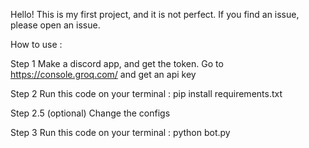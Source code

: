 Hello! This is my first project, and it is not perfect. If you find an issue, please open an issue.

How to use :

Step 1
Make a discord app, and get the token.
Go to https://console.groq.com/ and get an api key

Step 2 
Run this code on your terminal :
pip install requirements.txt

Step 2.5 (optional)
Change the configs

Step 3
Run this code on your terminal : python bot.py
